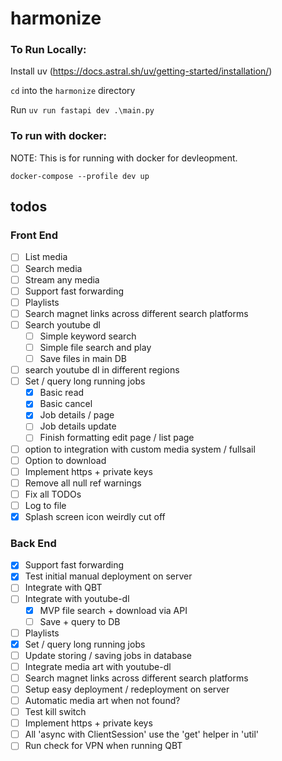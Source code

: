 # harmonize

### To Run Locally:

Install uv (https://docs.astral.sh/uv/getting-started/installation/)

`cd` into the `harmonize` directory

Run `uv run fastapi dev .\main.py`

### To run with docker:

NOTE: This is for running with docker for devleopment.

`docker-compose --profile dev up`

## todos

### Front End

- [ ] List media
- [ ] Search media
- [ ] Stream any media
- [ ] Support fast forwarding
- [ ] Playlists
- [ ] Search magnet links across different search platforms
- [ ] Search youtube dl
  - [ ] Simple keyword search
  - [ ] Simple file search and play
  - [ ] Save files in main DB
- [ ] search youtube dl in different regions
- [ ] Set / query long running jobs
  - [x] Basic read
  - [x] Basic cancel
  - [x] Job details / page
  - [ ] Job details update
  - [ ] Finish formatting edit page / list page
- [ ] option to integration with custom media system / fullsail
- [ ] Option to download
- [ ] Implement https + private keys
- [ ] Remove all null ref warnings
- [ ] Fix all TODOs
- [ ] Log to file
- [X] Splash screen icon weirdly cut off

### Back End

- [x] Support fast forwarding
- [x] Test initial manual deployment on server
- [ ] Integrate with QBT
- [ ] Integrate with youtube-dl
  - [x] MVP file search + download via API
  - [ ] Save + query to DB
- [ ] Playlists
- [x] Set / query long running jobs
- [ ] Update storing / saving jobs in database
- [ ] Integrate media art with youtube-dl
- [ ] Search magnet links across different search platforms
- [ ] Setup easy deployment / redeployment on server
- [ ] Automatic media art when not found?
- [ ] Test kill switch
- [ ] Implement https + private keys
- [ ] All 'async with ClientSession' use the 'get' helper in 'util'
- [ ] Run check for VPN when running QBT
